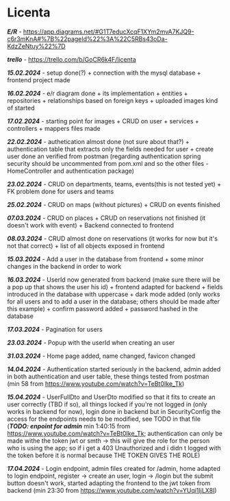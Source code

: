 # Licenta

***E/R***  - https://app.diagrams.net/#G1T7educXcqF1XYm2mvA7KJQ9-c6r3mKnA#%7B%22pageId%22%3A%22C5RBs43oDa-KdzZeNtuy%22%7D

***trello***  - https://trello.com/b/GoCR6k4F/licenta

***15.02.2024***  - setup done(?) + connection with the mysql database + frontend project made

***16.02.2024***  - e/r diagram done + its implementation + entities + repositories + relationships based on foreign keys + uploaded images kind of started

***17.02.2024***  - starting point for images + CRUD on user + services + controllers + mappers files made

***22.02.2024***  - authetication almost done (not sure about that?) + authentication table that extracts only the fields needed for user + create user done an verified from postman (regarding authentication spring security should be uncommented from pom.xml and so the other files - HomeController and authentication package) 

***23.02.2024***  - CRUD on departments, teams, events(this is not tested yet) + FK problem done for users and teams

***25.02.2024***  - CRUD on maps (without pictures) + CRUD on events finished

***07.03.2024***  - CRUD on places + CRUD on reservations not finished (it doesn't work with event) + Backend connected to frontend

***08.03.2024***  - CRUD almost done on reservations (it works for now but it's not that correct) + list of all objects exposed in frontend 

***15.03.2024***  - Add a user in the database from frontend + some minor changes in the backend in order to work 

***16.03.2024***  - UserId now generated from backend (make sure there will be a pop up that shows the user his id) + frontend adapted for backend + fields introduced in the database with uppercase + dark mode added (only works for all users and to add a user in the database; others should be made after this example) + confirm password added + password hashed in the database 

***17.03.2024***  - Pagination for users 

***23.03.2024***  - Popup with the userId when creating an user 

***31.03.2024***  - Home page added, name changed, favicon changed

***14.04.2024***  - Authentication started seriously in the backend, admin added in both authentication and user table, these things tested from postman (min 58 from https://www.youtube.com/watch?v=TeBt0Ike_Tk)

***15.04.2024***  - UserFullDto and UserDto modified so that it fits to create an user correctly (TBD if so), all things locked if you're not logged in (only works in backend for now), login done in backend but in SecurityConfig the access for the endpoints needs to be modified, see TODO in that file (***TODO: enpoint for admin*** min 1:40:15 from https://www.youtube.com/watch?v=TeBt0Ike_Tk; authentication can only be made withe the token jwt or smth -> this will give the role for the person who is using the app; so if i get a 403 Unauthorized and i didn t logged with the token before it is normal because THE TOKEN GIVES THE ROLE)  

***17.04.2024***  - Login endpoint, admin files created for /admin, home adapted to login endpoint, register -> create an user, login -> /login but the submit button doesn't work, started adapting the frontend to the jwt token from backend (min 23:30 from https://www.youtube.com/watch?v=YUqi1IjLX8I)